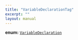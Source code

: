 ```yaml
---
title: "VariableDeclarationTag"
excerpt: ""
layout: manual
---
```



**enum:** [`VariableDeclaration`](/docs/kcl/types/VariableDeclaration)








